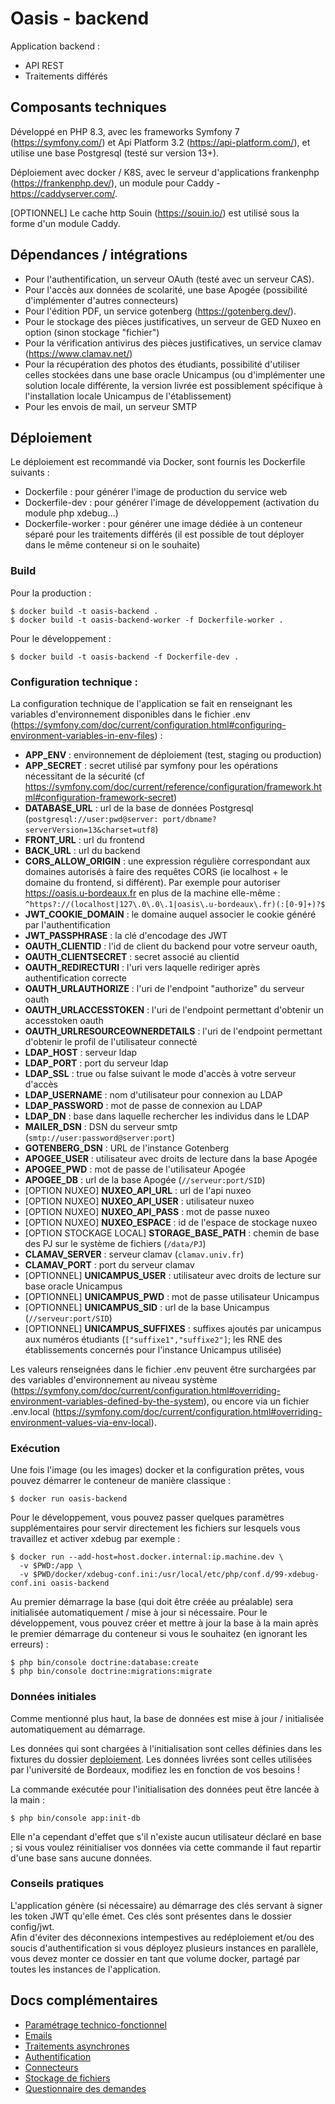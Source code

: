 # Oasis - backend

Application backend :

* API REST
* Traitements différés

## Composants techniques

Développé en PHP 8.3, avec les frameworks Symfony 7 (https://symfony.com/)
et Api Platform 3.2 (https://api-platform.com/), et utilise une base Postgresql (testé sur version 13+).

Déploiement avec docker / K8S, avec le serveur d'applications frankenphp (https://frankenphp.dev/),
un module pour Caddy - https://caddyserver.com/.

[OPTIONNEL] Le cache http Souin (https://souin.io/) est utilisé sous la forme d'un module Caddy.

## Dépendances / intégrations

* Pour l'authentification, un serveur OAuth (testé avec un serveur CAS).
* Pour l'accès aux données de scolarité, une base Apogée (possibilité d'implémenter d'autres connecteurs)
* Pour l'édition PDF, un service gotenberg (https://gotenberg.dev/).
* Pour le stockage des pièces justificatives, un serveur de GED Nuxeo en option (sinon stockage "fichier")
* Pour la vérification antivirus des pièces justificatives, un service clamav (https://www.clamav.net/)
* Pour la récupération des photos des étudiants, possibilité d'utiliser celles stockées
  dans une base oracle Unicampus (ou d'implémenter une solution locale différente, la version livrée est
  possiblement spécifique à l'installation locale Unicampus de l'établissement)
* Pour les envois de mail, un serveur SMTP

## Déploiement

Le déploiement est recommandé via Docker, sont fournis les Dockerfile suivants :

* Dockerfile : pour générer l'image de production du service web
* Dockerfile-dev : pour générer l'image de développement (activation du module php xdebug...)
* Dockerfile-worker : pour générer une image dédiée à un conteneur séparé pour les traitements
  différés (il est possible de tout déployer dans le même conteneur si on le souhaite)

### Build

Pour la production :

```
$ docker build -t oasis-backend .
$ docker build -t oasis-backend-worker -f Dockerfile-worker .
```

Pour le développement :

```
$ docker build -t oasis-backend -f Dockerfile-dev .
```

### Configuration technique :

La configuration technique de l'application se fait en renseignant les variables d'environnement
disponibles dans le fichier
.env (https://symfony.com/doc/current/configuration.html#configuring-environment-variables-in-env-files) :

* **APP_ENV** : environnement de déploiement (test, staging ou production)
* **APP_SECRET** : secret utilisé par symfony pour les opérations nécessitant de la
  sécurité (cf https://symfony.com/doc/current/reference/configuration/framework.html#configuration-framework-secret)
* **DATABASE_URL** : url de la base de données Postgresql (`postgresql://user:pwd@server:
  port/dbname?serverVersion=13&charset=utf8`)
* **FRONT_URL** : url du frontend
* **BACK_URL** : url du backend
* **CORS_ALLOW_ORIGIN** : une expression régulière correspondant aux domaines autorisés à faire des
  requêtes CORS (ie localhost + le domaine du frontend, si différent). Par exemple pour
  autoriser https://oasis.u-bordeaux.fr
  en plus de la machine elle-même : `^https?://(localhost|127\.0\.0\.1|oasis\.u-bordeaux\.fr)(:[0-9]+)?$`
* **JWT_COOKIE_DOMAIN** : le domaine auquel associer le cookie généré par l'authentification
* **JWT_PASSPHRASE** : la clé d'encodage des JWT
* **OAUTH_CLIENTID** : l'id de client du backend pour votre serveur oauth,
* **OAUTH_CLIENTSECRET** : secret associé au clientid
* **OAUTH_REDIRECTURI** : l'uri vers laquelle rediriger après authentification correcte
* **OAUTH_URLAUTHORIZE** : l'uri de l'endpoint "authorize" du serveur oauth
* **OAUTH_URLACCESSTOKEN** : l'uri de l'endpoint permettant d'obtenir un accesstoken oauth
* **OAUTH_URLRESOURCEOWNERDETAILS** : l'uri de l'endpoint permettant d'obtenir le profil de l'utilisateur connecté
* **LDAP_HOST** : serveur ldap
* **LDAP_PORT** : port du serveur ldap
* **LDAP_SSL** : true ou false suivant le mode d'accès à votre serveur d'accès
* **LDAP_USERNAME** : nom d'utilisateur pour connexion au LDAP
* **LDAP_PASSWORD** : mot de passe de connexion au LDAP
* **LDAP_DN** : base dans laquelle rechercher les individus dans le LDAP
* **MAILER_DSN** : DSN du serveur smtp (`smtp://user:password@server:port`)
* **GOTENBERG_DSN** : URL de l'instance Gotenberg
* **APOGEE_USER** : utilisateur avec droits de lecture dans la base Apogée
* **APOGEE_PWD** : mot de passe de l'utilisateur Apogée
* **APOGEE_DB** : url de la base Apogée (`//serveur:port/SID`)
* [OPTION NUXEO] **NUXEO_API_URL** : url de l'api nuxeo
* [OPTION NUXEO] **NUXEO_API_USER** : utilisateur nuxeo
* [OPTION NUXEO] **NUXEO_API_PASS** : mot de passe nuxeo
* [OPTION NUXEO] **NUXEO_ESPACE** : id de l'espace de stockage nuxeo
* [OPTION STOCKAGE LOCAL] **STORAGE_BASE_PATH** : chemin de base des PJ sur le système de fichiers (`/data/PJ`)
* **CLAMAV_SERVER** : serveur clamav (`clamav.univ.fr`)
* **CLAMAV_PORT** : port du serveur clamav
* [OPTIONNEL] **UNICAMPUS_USER** : utilisateur avec droits de lecture sur base oracle Unicampus
* [OPTIONNEL] **UNICAMPUS_PWD** : mot de passe utilisateur Unicampus
* [OPTIONNEL] **UNICAMPUS_SID** : url de la base Unicampus (`//serveur:port/SID`)
* [OPTIONNEL] **UNICAMPUS_SUFFIXES** : suffixes ajoutés par unicampus aux numéros étudiants (`["suffixe1","suffixe2"]`;
  les RNE des établissements concernés pour l'instance Unicampus utilisée)

Les valeurs renseignées dans le fichier .env peuvent être surchargées par des variables d'environnement au niveau
système (https://symfony.com/doc/current/configuration.html#overriding-environment-variables-defined-by-the-system), ou
encore via un fichier
.env.local (https://symfony.com/doc/current/configuration.html#overriding-environment-values-via-env-local).

### Exécution

Une fois l'image (ou les images) docker et la configuration prêtes, vous pouvez démarrer le conteneur de manière
classique :

```
$ docker run oasis-backend
```

Pour le développement, vous pouvez passer quelques paramètres supplémentaires pour servir directement les fichiers sur
lesquels vous travaillez et activer xdebug par exemple :

```
$ docker run --add-host=host.docker.internal:ip.machine.dev \
  -v $PWD:/app \ 
  -v $PWD/docker/xdebug-conf.ini:/usr/local/etc/php/conf.d/99-xdebug-conf.ini oasis-backend
```

Au premier démarrage la base (qui doit être créée au préalable) sera initialisée automatiquement / mise à jour si
nécessaire.
Pour le développement, vous pouvez créer et mettre à jour la base à la main après le premier démarrage du conteneur si
vous le souhaitez (en ignorant les erreurs) :

```
$ php bin/console doctrine:database:create
$ php bin/console doctrine:migrations:migrate
```

### Données initiales

Comme mentionné plus haut, la base de données est mise à jour / initialisée automatiquement au démarrage.

Les données qui sont chargées à l'initialisation sont celles définies dans les fixtures du
dossier [deploiement](../../backend/fixtures/deploiement). Les données livrées sont celles utilisées par l'université de
Bordeaux, modifiez les en fonction de vos besoins !

La commande exécutée pour l'initialisation des données peut être lancée à la main :

```
$ php bin/console app:init-db
```

Elle n'a cependant d'effet que s'il n'existe aucun utilisateur déclaré en base ; si vous voulez réinitialiser vos
données via cette commande il faut repartir d'une base sans aucune données.

### Conseils pratiques

L'application génère (si nécessaire) au démarrage des clés servant à signer les token JWT qu'elle émet. Ces clés sont
présentes dans le dossier config/jwt.  
Afin d'éviter des déconnexions intempestives au redéploiement et/ou des soucis d'authentification si vous déployez
plusieurs instances en parallèle, vous devez monter ce dossier en tant que volume docker, partagé par toutes les
instances de l'application.

## Docs complémentaires

* [Paramétrage technico-fonctionnel](parametrage.md)
* [Emails](emails.md)
* [Traitements asynchrones](traitements_asynchrones.md)
* [Authentification](auth.md)
* [Connecteurs](connecteurs.md)
* [Stockage de fichiers](pieces_justificatives.md)
* [Questionnaire des demandes](questionnaires.md)